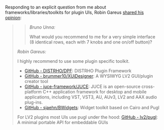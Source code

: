 Responding to an explicit question from me about frameworks/libraries/toolkits for plugin UIs, Robin
Gareus [shared his opinion](https://discourse.ardour.org/t/eq10q-not-ardour-8-4/110046/19):

> > *Bruno Unna:*
> >
> > What would you recommend to me for a very simple interface (8 identical rows, each with 7 knobs and one on/off
> > button)?
>
> *Robin Gareus:*
> 
> I highly recommend to use some plugin specific toolkit.
>
> - [GitHub - DISTRHO/DPF](https://github.com/DISTRHO/DPF): DISTRHO Plugin Framework
> - [GitHub - brummer10/XUiDesigner](https://github.com/brummer10/XUiDesigner): A WYSIWYG LV2 GUI/plugin creator tool
> - [GitHub - juce-framework/JUCE](https://github.com/juce-framework/JUCE): JUCE is an open-source cross-platform C++
    application framework for desktop and mobile applications, including VST, VST3, AU, AUv3, LV2 and AAX audio
    plug-ins.
> - [GitHub - sjaehn/BWidgets](https://github.com/sjaehn/BWidgets): Widget toolkit based on Cairo and Pugl
>
> For LV2 plugins most UIs use pugl under the hood: [GitHub - lv2/pugl](https://github.com/lv2/pugl): A minimal portable
> API for embeddable GUIs
